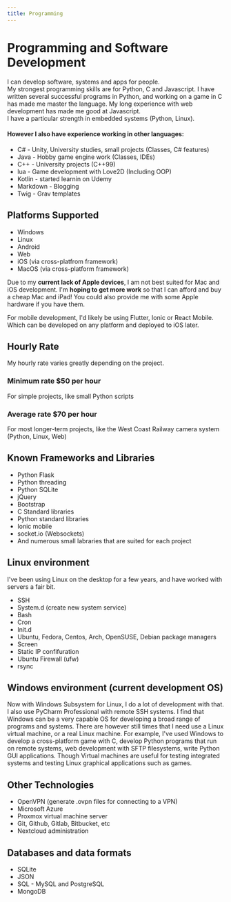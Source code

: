 ```yaml
---
title: Programming
---
```


# Programming and Software Development
I can develop software, systems and apps for people.  
My strongest programming skills are for Python, C and Javascript. I have written several successful programs in Python, and working on a game in C has made me master the language. My long experience with web development has made me good at Javascript.  
I have a particular strength in embedded systems (Python, Linux).

#### However I also have experience working in other languages:
* C# - Unity, University studies, small projects (Classes, C# features)
* Java - Hobby game engine work (Classes, IDEs)
* C++ - University projects (C++99)
* lua - Game development with Love2D (Including OOP)
* Kotlin - started learnin on Udemy
* Markdown - Blogging
* Twig - Grav templates

## Platforms Supported
* Windows
* Linux
* Android
* Web
* iOS (via cross-platfrom framework)
* MacOS (via cross-platform framework)

Due to my **current lack of Apple devices**, I am not best suited for Mac and iOS development. I'm **hoping to get more work** so that I can afford and buy a cheap Mac and iPad! You could also provide me with some Apple hardware if you have them.

For mobile development, I'd likely be using Flutter, Ionic or React Mobile. Which can be developed on any platform and deployed to iOS later. 

## Hourly Rate
My hourly rate varies greatly depending on the project.

### Minimum rate **$50 per hour**
For simple projects, like small Python scripts

### Average rate **$70 per hour**
For most longer-term projects, like the West Coast Railway camera system (Python, Linux, Web)

## Known Frameworks and Libraries
* Python Flask
* Python threading
* Python SQLite
* jQuery
* Bootstrap
* C Standard libraries
* Python standard libraries
* Ionic mobile
* socket.io (Websockets)
* And numerous small labraries that are suited for each project 



## Linux environment
I've been using Linux on the desktop for a few years, and have worked with servers a fair bit.
* SSH
* System.d (create new system service)
* Bash
* Cron
* Init.d
* Ubuntu, Fedora, Centos, Arch, OpenSUSE, Debian package managers
* Screen
* Static IP confifuration
* Ubuntu Firewall (ufw)
* rsync

## Windows environment (current development OS)
Now with Windows Subsystem for Linux, I do a lot of development with that. I also use PyCharm Professional with remote SSH systems.
I find that Windows can be a very capable OS for developing a broad range of programs and systems. There are however still times that I need use a Linux virtual machine, or a real Linux machine. 
For example, I've used Windows to develop a cross-platform game with C, develop Python programs that run on remote systems, web development with SFTP filesystems, write Python GUI applications. Though Virtual machines are useful for testing integrated systems and testing Linux graphical applications such as games.

## Other Technologies
* OpenVPN (generate .ovpn files for connecting to a VPN)
* Microsoft Azure
* Proxmox virtual machine server
* Git, Github, Gitlab, Bitbucket, etc
* Nextcloud administration

## Databases and data formats
* SQLite
* JSON
* SQL - MySQL and PostgreSQL
* MongoDB

